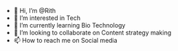- 👋 Hi, I’m @Rith
- 👀 I’m interested in Tech
- 🌱 I’m currently learning Bio Technology
- 💞️ I’m looking to collaborate on Content strategy making
- 📫 How to reach me on Social media

<!---
Rith078/Rith078 is a ✨ special ✨ repository because its `README.md` (this file) appears on your GitHub profile.
You can click the Preview link to take a look at your changes.
--->
